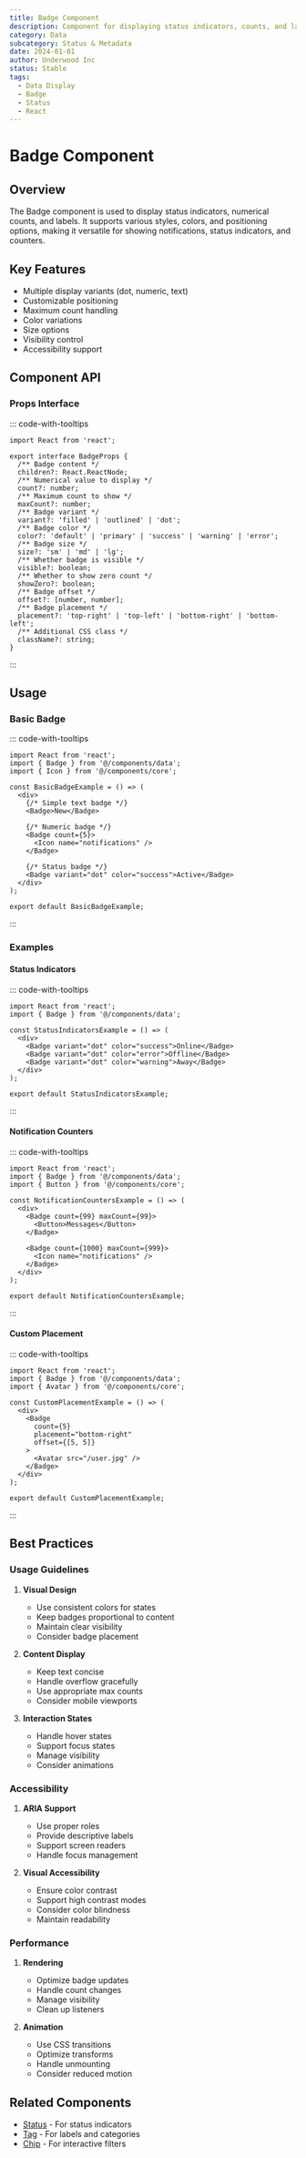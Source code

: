 ```yaml
---
title: Badge Component
description: Component for displaying status indicators, counts, and labels
category: Data
subcategory: Status & Metadata
date: 2024-01-01
author: Underwood Inc
status: Stable
tags:
  - Data Display
  - Badge
  - Status
  - React
---
```


# Badge Component

## Overview

The Badge component is used to display status indicators, numerical counts, and labels. It supports various styles, colors, and positioning options, making it versatile for showing notifications, status indicators, and counters.

## Key Features

- Multiple display variants (dot, numeric, text)
- Customizable positioning
- Maximum count handling
- Color variations
- Size options
- Visibility control
- Accessibility support

## Component API

### Props Interface

::: code-with-tooltips

```tsx
import React from 'react';

export interface BadgeProps {
  /** Badge content */
  children?: React.ReactNode;
  /** Numerical value to display */
  count?: number;
  /** Maximum count to show */
  maxCount?: number;
  /** Badge variant */
  variant?: 'filled' | 'outlined' | 'dot';
  /** Badge color */
  color?: 'default' | 'primary' | 'success' | 'warning' | 'error';
  /** Badge size */
  size?: 'sm' | 'md' | 'lg';
  /** Whether badge is visible */
  visible?: boolean;
  /** Whether to show zero count */
  showZero?: boolean;
  /** Badge offset */
  offset?: [number, number];
  /** Badge placement */
  placement?: 'top-right' | 'top-left' | 'bottom-right' | 'bottom-left';
  /** Additional CSS class */
  className?: string;
}
```

:::

## Usage

### Basic Badge

::: code-with-tooltips

```tsx
import React from 'react';
import { Badge } from '@/components/data';
import { Icon } from '@/components/core';

const BasicBadgeExample = () => (
  <div>
    {/* Simple text badge */}
    <Badge>New</Badge>

    {/* Numeric badge */}
    <Badge count={5}>
      <Icon name="notifications" />
    </Badge>

    {/* Status badge */}
    <Badge variant="dot" color="success">Active</Badge>
  </div>
);

export default BasicBadgeExample;
```

:::

### Examples

#### Status Indicators

::: code-with-tooltips

```tsx
import React from 'react';
import { Badge } from '@/components/data';

const StatusIndicatorsExample = () => (
  <div>
    <Badge variant="dot" color="success">Online</Badge>
    <Badge variant="dot" color="error">Offline</Badge>
    <Badge variant="dot" color="warning">Away</Badge>
  </div>
);

export default StatusIndicatorsExample;
```

:::

#### Notification Counters

::: code-with-tooltips

```tsx
import React from 'react';
import { Badge } from '@/components/data';
import { Button } from '@/components/core';

const NotificationCountersExample = () => (
  <div>
    <Badge count={99} maxCount={99}>
      <Button>Messages</Button>
    </Badge>

    <Badge count={1000} maxCount={999}>
      <Icon name="notifications" />
    </Badge>
  </div>
);

export default NotificationCountersExample;
```

:::

#### Custom Placement

::: code-with-tooltips

```tsx
import React from 'react';
import { Badge } from '@/components/data';
import { Avatar } from '@/components/core';

const CustomPlacementExample = () => (
  <div>
    <Badge 
      count={5} 
      placement="bottom-right"
      offset={[5, 5]}
    >
      <Avatar src="/user.jpg" />
    </Badge>
  </div>
);

export default CustomPlacementExample;
```

:::

## Best Practices

### Usage Guidelines

1. **Visual Design**
   - Use consistent colors for states
   - Keep badges proportional to content
   - Maintain clear visibility
   - Consider badge placement

2. **Content Display**
   - Keep text concise
   - Handle overflow gracefully
   - Use appropriate max counts
   - Consider mobile viewports

3. **Interaction States**
   - Handle hover states
   - Support focus states
   - Manage visibility
   - Consider animations

### Accessibility

1. **ARIA Support**
   - Use proper roles
   - Provide descriptive labels
   - Support screen readers
   - Handle focus management

2. **Visual Accessibility**
   - Ensure color contrast
   - Support high contrast modes
   - Consider color blindness
   - Maintain readability

### Performance

1. **Rendering**
   - Optimize badge updates
   - Handle count changes
   - Manage visibility
   - Clean up listeners

2. **Animation**
   - Use CSS transitions
   - Optimize transforms
   - Handle unmounting
   - Consider reduced motion

## Related Components

- [Status](./status.md) - For status indicators
- [Tag](./tag.md) - For labels and categories
- [Chip](./chip.md) - For interactive filters
